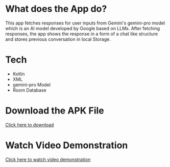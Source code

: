 # What does the App do?
This app fetches responses for user inputs from Gemini's gemini-pro model which is an AI model developed by Google based on LLMs.
After fetching responses, the app shows the response in a form of a chat like structure and stores previous conversation in local Storage.

# Tech
* Kotlin
* XML
* gemini-pro Model
* Room Database

# Download the APK File
[Click here to download][1]

# Watch Video Demonstration
[Click here to watch video demonstration][2]

[1]: https://drive.google.com/file/d/1KDnXTs6RaOU1E3pMygwyq2J56r-rS8nG/view?usp=sharing
[2]: https://youtu.be/i9a9YFFALew
